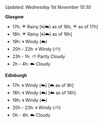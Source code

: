 *Updated: Wednesday 1st November 15:30*

**Glasgow**

* 17h: :umbrella: Rainy [:cyclone:(:cloud:) as of 16h, :umbrella: as of 17h]
* 18h: :umbrella: Rainy [:cyclone:(:cloud:) as of 16h]
* 19h: :cyclone: Windy (:cloud:)
* 20h - 22h: :cyclone: Windy (:partly_sunny:)
* 23h - 1h: :partly_sunny: Partly Cloudy
* 2h - 4h: :cloud: Cloudy

**Edinburgh**

* 17h: :cyclone: Windy (:cloud:) [:cloud: as of 9h]
* 18h: :cyclone: Windy (:cloud:) [:cloud: as of 14h]
* 19h: :cyclone: Windy (:cloud:)
* 20h - 23h: :cyclone: Windy (:partly_sunny:)
* 0h - 4h: :cloud: Cloudy
